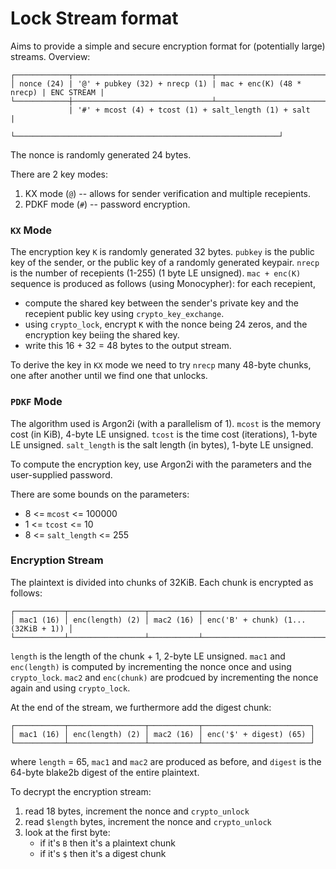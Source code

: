 # Lock Stream format

Aims to provide a simple and secure encryption format for
(potentially large) streams. Overview:

    ┌────────────┬───────────────────────────────┬───────────────────────────┬────────────┐
    │ nonce (24) | '@' + pubkey (32) + nrecp (1) | mac + enc(K) (48 * nrecp) | ENC STREAM |
    └────────────┼───────────────────────────────┴───────────────────────────┼────────────┘
                 | '#' + mcost (4) + tcost (1) + salt_length (1) + salt      |
                 └───────────────────────────────────────────────────────────┘

The nonce is randomly generated 24 bytes.

There are 2 key modes:

 1. KX mode (`@`) -- allows for sender verification and multiple recepients.
 2. PDKF mode (`#`) -- password encryption.


### `KX` Mode

The encryption key `K` is randomly generated 32 bytes.
`pubkey` is the public key of the sender, or the public key of a
randomly generated keypair.
`nrecp` is the number of recepients (1-255) (1 byte LE unsigned).
`mac + enc(K)` sequence is produced as follows (using Monocypher):
for each recepient,

 - compute the shared key between the sender's private key
   and the recepient public key using `crypto_key_exchange`.
 - using `crypto_lock`, encrypt `K` with the nonce being 24 zeros,
   and the encryption key beiing the shared key.
 - write this 16 + 32 = 48 bytes to the output stream.

To derive the key in `KX` mode we need to try `nrecp` many 48-byte chunks,
one after another until we find one that unlocks.


### `PDKF` Mode

The algorithm used is Argon2i (with a parallelism of 1).
`mcost` is the memory cost (in KiB), 4-byte LE unsigned.
`tcost` is the time cost (iterations), 1-byte LE unsigned.
`salt_length` is the salt length (in bytes), 1-byte LE unsigned.

To compute the encryption key, use Argon2i with the parameters
and the user-supplied password.

There are some bounds on the parameters:

 - 8 <= `mcost` <= 100000
 - 1 <= `tcost` <= 10
 - 8 <= `salt_length` <= 255


### Encryption Stream

The plaintext is divided into chunks of 32KiB.
Each chunk is encrypted as follows:

    ┌───────────┬─────────────────┬───────────┬────────────────────────────────────┐
    │ mac1 (16) │ enc(length) (2) │ mac2 (16) │ enc('B' + chunk) (1...(32KiB + 1)) │
    └───────────┴─────────────────┴───────────┴────────────────────────────────────┘

`length` is the length of the chunk + 1, 2-byte LE unsigned.
`mac1` and `enc(length)` is computed by incrementing the nonce
once and using `crypto_lock`.
`mac2` and `enc(chunk)` are prodcued by incrementing the nonce
again and using `crypto_lock`.

At the end of the stream, we furthermore add the digest chunk:

    ┌───────────┬─────────────────┬───────────┬────────────────────────┐
    │ mac1 (16) │ enc(length) (2) │ mac2 (16) │ enc('$' + digest) (65) │
    └───────────┴─────────────────┴───────────┴────────────────────────┘

where `length` = 65, `mac1` and `mac2` are produced as before,
and `digest` is the 64-byte blake2b digest of the entire plaintext.

To decrypt the encryption stream:

 1. read 18 bytes, increment the nonce and `crypto_unlock`
 2. read `$length` bytes, increment the nonce and `crypto_unlock`
 3. look at the first byte:
    - if it's `B` then it's a plaintext chunk
    - if it's `$` then it's a digest chunk

